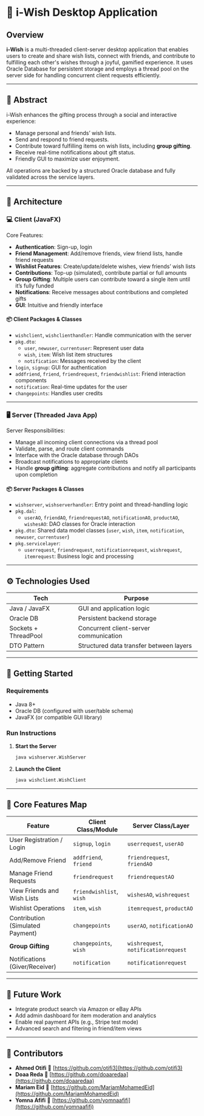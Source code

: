 # 🎁 i-Wish Desktop Application

## Overview

**i-Wish** is a multi-threaded client-server desktop application that enables users to create and share wish lists, connect with friends, and contribute to fulfilling each other's wishes through a joyful, gamified experience. It uses Oracle Database for persistent storage and employs a thread pool on the server side for handling concurrent client requests efficiently.

---

## 🧠 Abstract

i-Wish enhances the gifting process through a social and interactive experience:
- Manage personal and friends’ wish lists.
- Send and respond to friend requests.
- Contribute toward fulfilling items on wish lists, including **group gifting**.
- Receive real-time notifications about gift status.
- Friendly GUI to maximize user enjoyment.

All operations are backed by a structured Oracle database and fully validated across the service layers.

---

## 🧱 Architecture

### 💻 Client (JavaFX)
Core Features:
- **Authentication**: Sign-up, login
- **Friend Management**: Add/remove friends, view friend lists, handle friend requests
- **Wishlist Features**: Create/update/delete wishes, view friends’ wish lists
- **Contributions**: Top-up (simulated), contribute partial or full amounts
- **Group Gifting**: Multiple users can contribute toward a single item until it’s fully funded
- **Notifications**: Receive messages about contributions and completed gifts
- **GUI**: Intuitive and friendly interface

#### 📦 Client Packages & Classes
- `wishclient`, `wishclienthandler`: Handle communication with the server
- `pkg.dto`:
  - `user`, `newuser`, `currentuser`: Represent user data
  - `wish`, `item`: Wish list item structures
  - `notification`: Messages received by the client
- `login`, `signup`: GUI for authentication
- `addfriend`, `friend`, `friendrequest`, `friendwishlist`: Friend interaction components
- `notification`: Real-time updates for the user
- `changepoints`: Handles user credits

---

### 🖥 Server (Threaded Java App)
Server Responsibilities:
- Manage all incoming client connections via a thread pool
- Validate, parse, and route client commands
- Interface with the Oracle database through DAOs
- Broadcast notifications to appropriate clients
- Handle **group gifting**: aggregate contributions and notify all participants upon completion

#### 📦 Server Packages & Classes
- `wishserver`, `wishserverhandler`: Entry point and thread-handling logic
- `pkg.dal`:
  - `userAO`, `friendAO`, `friendrequestAO`, `notificationAO`, `productAO`, `wishesAO`: DAO classes for Oracle interaction
- `pkg.dto`: Shared data model classes (`user`, `wish`, `item`, `notification`, `newuser`, `currentuser`)
- `pkg.servicelayer`:
  - `userrequest`, `friendrequest`, `notificationrequest`, `wishrequest`, `itemrequest`: Business logic and processing

---

## ⚙️ Technologies Used

| Tech                 | Purpose                                  |
|----------------------|------------------------------------------|
| Java / JavaFX        | GUI and application logic                |
| Oracle DB            | Persistent backend storage               |
| Sockets + ThreadPool | Concurrent client-server communication   |
| DTO Pattern          | Structured data transfer between layers  |

---

## 🚀 Getting Started

### Requirements
- Java 8+
- Oracle DB (configured with user/table schema)
- JavaFX (or compatible GUI library)

### Run Instructions

1. **Start the Server**
   ```bash
   java wishserver.WishServer


2. **Launch the Client**

   ```bash
   java wishclient.WishClient
   ```

---

## 🔔 Core Features Map

| Feature                          | Client Class/Module      | Server Class/Layer                   |
| -------------------------------- | ------------------------ | ------------------------------------ |
| User Registration / Login        | `signup`, `login`        | `userrequest`, `userAO`              |
| Add/Remove Friend                | `addfriend`, `friend`    | `friendrequest`, `friendAO`          |
| Manage Friend Requests           | `friendrequest`          | `friendrequestAO`                    |
| View Friends and Wish Lists      | `friendwishlist`, `wish` | `wishesAO`, `wishrequest`            |
| Wishlist Operations              | `item`, `wish`           | `itemrequest`, `productAO`           |
| Contribution (Simulated Payment) | `changepoints`           | `userAO`, `notificationAO`           |
| **Group Gifting**                | `changepoints`, `wish`   | `wishrequest`, `notificationrequest` |
| Notifications (Giver/Receiver)   | `notification`           | `notificationrequest`                |

---

## 🔮 Future Work

* Integrate product search via Amazon or eBay APIs
* Add admin dashboard for item moderation and analytics
* Enable real payment APIs (e.g., Stripe test mode)
* Advanced search and filtering in friend/item views

---

## 👥 Contributors

- **Ahmed Otifi** 🔗 [https://github.com/otifi3](https://github.com/otifi3)  
- **Doaa Reda** 🔗 [https://github.com/doaaredaa](https://github.com/doaaredaa)  
- **Mariam Eid** 🔗 [https://github.com/MariamMohamedEid](https://github.com/MariamMohamedEid)
- **Yomna Afifi** 🔗 [https://github.com/yomnaafifi](https://github.com/yomnaafifi)

